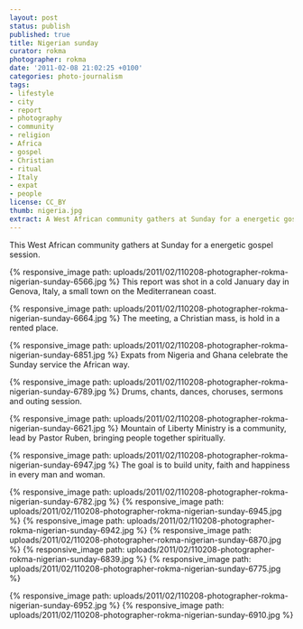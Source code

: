 ```yaml
---
layout: post
status: publish
published: true
title: Nigerian sunday
curator: rokma
photographer: rokma
date: '2011-02-08 21:02:25 +0100'
categories: photo-journalism
tags:
- lifestyle
- city
- report
- photography
- community
- religion
- Africa
- gospel
- Christian
- ritual
- Italy
- expat
- people
license: CC_BY
thumb: nigeria.jpg
extract: A West African community gathers at Sunday for a energetic gospel session. The goal is to build unity, faith and happiness in every man and woman.
---
```


This West African community gathers at Sunday for a energetic gospel session.

{% responsive_image path: uploads/2011/02/110208-photographer-rokma-nigerian-sunday-6566.jpg %}
This report was shot in a cold January day in Genova, Italy, a small town on the Mediterranean coast.

{% responsive_image path: uploads/2011/02/110208-photographer-rokma-nigerian-sunday-6664.jpg %}
The meeting, a Christian mass, is hold in a rented place.

{% responsive_image path: uploads/2011/02/110208-photographer-rokma-nigerian-sunday-6851.jpg %}
Expats from Nigeria and Ghana celebrate the Sunday service the African way.

{% responsive_image path: uploads/2011/02/110208-photographer-rokma-nigerian-sunday-6789.jpg %}
Drums, chants, dances, choruses, sermons and outing session.



{% responsive_image path: uploads/2011/02/110208-photographer-rokma-nigerian-sunday-6621.jpg %}
Mountain of Liberty Ministry is a community, lead by Pastor Ruben, bringing people together spiritually.

{% responsive_image path: uploads/2011/02/110208-photographer-rokma-nigerian-sunday-6947.jpg %}
The goal is to build unity, faith and happiness in every man and woman.


{% responsive_image path: uploads/2011/02/110208-photographer-rokma-nigerian-sunday-6782.jpg %}
{% responsive_image path: uploads/2011/02/110208-photographer-rokma-nigerian-sunday-6945.jpg %}
{% responsive_image path: uploads/2011/02/110208-photographer-rokma-nigerian-sunday-6942.jpg %}
{% responsive_image path: uploads/2011/02/110208-photographer-rokma-nigerian-sunday-6870.jpg %}
{% responsive_image path: uploads/2011/02/110208-photographer-rokma-nigerian-sunday-6839.jpg %}
{% responsive_image path: uploads/2011/02/110208-photographer-rokma-nigerian-sunday-6775.jpg %}

{% responsive_image path: uploads/2011/02/110208-photographer-rokma-nigerian-sunday-6952.jpg %}
{% responsive_image path: uploads/2011/02/110208-photographer-rokma-nigerian-sunday-6910.jpg %}
